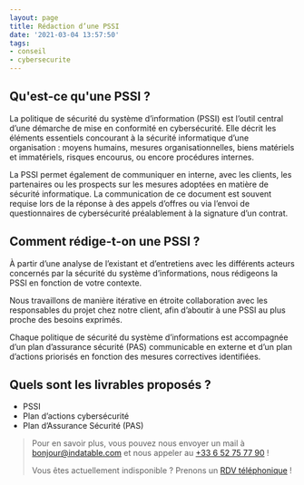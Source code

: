 ```yaml
---
layout: page
title: Rédaction d’une PSSI
date: '2021-03-04 13:57:50'
tags:
- conseil
- cybersecurite
---
```


## Qu'est-ce qu'une PSSI ?

La politique de sécurité du système d’information (PSSI) est l’outil central d’une démarche de mise en conformité en cybersécurité. Elle décrit les éléments essentiels concourant à la sécurité informatique d’une organisation : moyens humains, mesures organisationnelles, biens matériels et immatériels, risques encourus, ou encore procédures internes.

La PSSI permet également de communiquer en interne, avec les clients, les partenaires ou les prospects sur les mesures adoptées en matière de sécurité informatique. La communication de ce document est souvent requise lors de la réponse à des appels d’offres ou via l’envoi de questionnaires de cybersécurité préalablement à la signature d’un contrat.

## Comment rédige-t-on une PSSI ?

À partir d’une analyse de l’existant et d’entretiens avec les différents acteurs concernés par la sécurité du système d’informations, nous rédigeons la PSSI en fonction de votre contexte.

Nous travaillons de manière itérative en étroite collaboration avec les responsables du projet chez notre client, afin d’aboutir à une PSSI au plus proche des besoins exprimés.

Chaque politique de sécurité du système d’informations est accompagnée d’un plan d’assurance sécurité (PAS) communicable en externe et d’un plan d’actions priorisés en fonction des mesures correctives identifiées.

## Quels sont les livrables proposés ?

- PSSI
- Plan d’actions cybersécurité
- Plan d’Assurance Sécurité (PAS)

> Pour en savoir plus, vous pouvez nous envoyer un mail à [bonjour@indatable.com](mailto:bonjour@indatable.com) et nous appeler au [+33 6 52 75 77 90](tel:0033652757790) !  
>   
> Vous êtes actuellement indisponible ? Prenons un [RDV téléphonique](https://calendly.com/indatable/rdv) !

